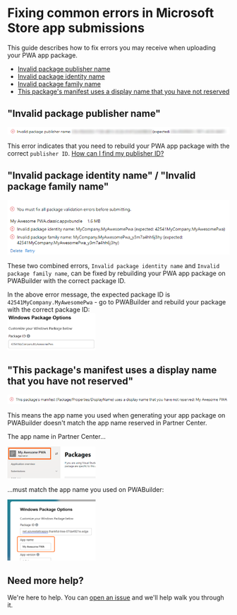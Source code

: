 # Fixing common errors in Microsoft Store app submissions

This guide describes how to fix errors you may receive when uploading your PWA app package.

- [Invalid package publisher name](#invalid-package-publisher-name)
- [Invalid package identity name](#invalid-package-identity-name--invalid-package-family-name)
- [Invalid package family name](#invalid-package-identity-name--invalid-package-family-name)
- [This package's manifest uses a display name that you have not reserved](#this-packages-manifest-uses-a-display-name-that-you-have-not-reserved)

## "Invalid package publisher name"

<img src="/images/invalid-publisher-id.png" />

This error indicates that you need to rebuild your PWA app package with the correct `publisher ID`. [How can I find my publisher ID?](/find-publisher.md)

## "Invalid package identity name" / "Invalid package family name"

<img src="/images/invalid-package-id.png" />

These two combined errors, `Invalid package identity name` and `Invalid package family name`, can be fixed by rebuilding your PWA app package on PWABuilder with the correct package ID.

 In the above error message, the expected package ID is `42541MyCompany.MyAwesomePwa` - go to PWABuilder and rebuild your package with the correct package ID: <br> <img src="/images/updated-package-id.png" width="200px" />

## "This package's manifest uses a display name that you have not reserved"

<img src="/images/not-reserved.png" />

This means the app name you used when generating your app package on PWABuilder doesn't match the app name reserved in Partner Center.

The app name in Partner Center...

<img src="/images/app-name.png" width="200px" />

...must match the app name you used on PWABuilder:

<img src="/images/app-name-pwabuilder.png" width="200px" />

## Need more help?

We're here to help. You can [open an issue](https://github.com/pwa-builder/pwabuilder/issues) and we'll help walk you through it.